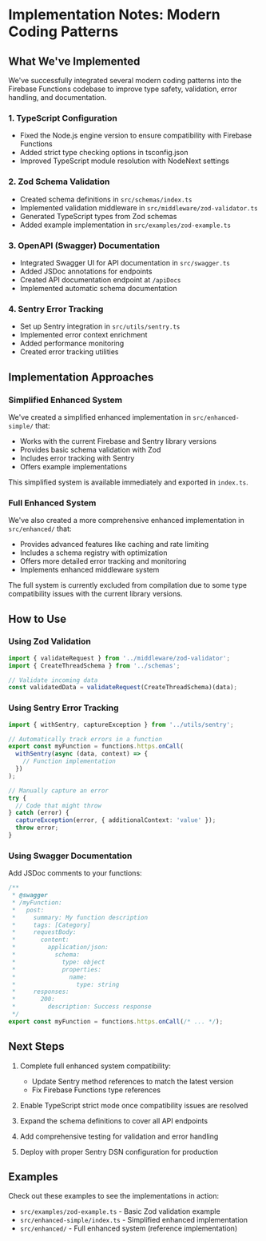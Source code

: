 # Implementation Notes: Modern Coding Patterns

## What We've Implemented

We've successfully integrated several modern coding patterns into the Firebase Functions codebase to improve type safety, validation, error handling, and documentation.

### 1. TypeScript Configuration

- Fixed the Node.js engine version to ensure compatibility with Firebase Functions
- Added strict type checking options in tsconfig.json
- Improved TypeScript module resolution with NodeNext settings

### 2. Zod Schema Validation

- Created schema definitions in `src/schemas/index.ts`
- Implemented validation middleware in `src/middleware/zod-validator.ts`
- Generated TypeScript types from Zod schemas
- Added example implementation in `src/examples/zod-example.ts`

### 3. OpenAPI (Swagger) Documentation

- Integrated Swagger UI for API documentation in `src/swagger.ts`
- Added JSDoc annotations for endpoints
- Created API documentation endpoint at `/apiDocs`
- Implemented automatic schema documentation

### 4. Sentry Error Tracking

- Set up Sentry integration in `src/utils/sentry.ts`
- Implemented error context enrichment
- Added performance monitoring
- Created error tracking utilities

## Implementation Approaches

### Simplified Enhanced System

We've created a simplified enhanced implementation in `src/enhanced-simple/` that:

- Works with the current Firebase and Sentry library versions
- Provides basic schema validation with Zod
- Includes error tracking with Sentry
- Offers example implementations

This simplified system is available immediately and exported in `index.ts`.

### Full Enhanced System

We've also created a more comprehensive enhanced implementation in `src/enhanced/` that:

- Provides advanced features like caching and rate limiting
- Includes a schema registry with optimization
- Offers more detailed error tracking and monitoring
- Implements enhanced middleware system

The full system is currently excluded from compilation due to some type compatibility issues with the current library versions.

## How to Use

### Using Zod Validation

```typescript
import { validateRequest } from '../middleware/zod-validator';
import { CreateThreadSchema } from '../schemas';

// Validate incoming data
const validatedData = validateRequest(CreateThreadSchema)(data);
```

### Using Sentry Error Tracking

```typescript
import { withSentry, captureException } from '../utils/sentry';

// Automatically track errors in a function
export const myFunction = functions.https.onCall(
  withSentry(async (data, context) => {
    // Function implementation
  })
);

// Manually capture an error
try {
  // Code that might throw
} catch (error) {
  captureException(error, { additionalContext: 'value' });
  throw error;
}
```

### Using Swagger Documentation

Add JSDoc comments to your functions:

```typescript
/**
 * @swagger
 * /myFunction:
 *   post:
 *     summary: My function description
 *     tags: [Category]
 *     requestBody:
 *       content:
 *         application/json:
 *           schema:
 *             type: object
 *             properties:
 *               name:
 *                 type: string
 *     responses:
 *       200:
 *         description: Success response
 */
export const myFunction = functions.https.onCall(/* ... */);
```

## Next Steps

1. Complete full enhanced system compatibility:
   - Update Sentry method references to match the latest version
   - Fix Firebase Functions type references

2. Enable TypeScript strict mode once compatibility issues are resolved

3. Expand the schema definitions to cover all API endpoints

4. Add comprehensive testing for validation and error handling

5. Deploy with proper Sentry DSN configuration for production

## Examples

Check out these examples to see the implementations in action:

- `src/examples/zod-example.ts` - Basic Zod validation example
- `src/enhanced-simple/index.ts` - Simplified enhanced implementation
- `src/enhanced/` - Full enhanced system (reference implementation)
